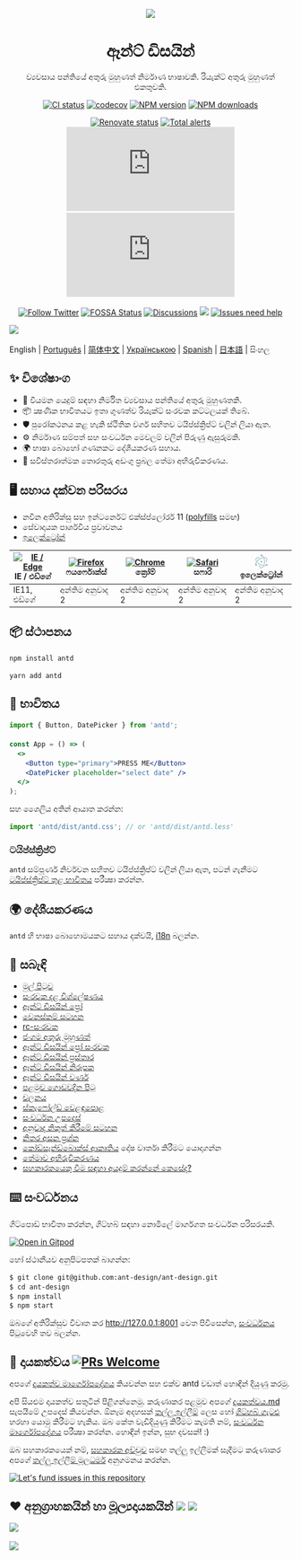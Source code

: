 <p align="center">
  <a href="https://ant.design">
    <img width="200" src="https://gw.alipayobjects.com/zos/rmsportal/KDpgvguMpGfqaHPjicRK.svg">
  </a>
</p>

<h1 align="center">ඈන්ට් ඩිසයින්</h1>

<div align="center">

ව්‍යවසාය පන්තියේ අතුරු මුහුණත් නිර්මාණ භාෂාවකි. රියැක්ට් අතුරු මුහුණත් එකතුවකි.

[![CI status][github-action-image]][github-action-url] [![codecov][codecov-image]][codecov-url] [![NPM version][npm-image]][npm-url] [![NPM downloads][download-image]][download-url]

[![Renovate status][renovate-image]][renovate-dashboard-url] [![Total alerts][lgtm-image]][lgtm-url] [![][bundlesize-js-image]][unpkg-js-url] [![][bundlesize-css-image]][unpkg-css-url]

[![Follow Twitter][twitter-image]][twitter-url] [![FOSSA Status][fossa-image]][fossa-url] [![Discussions][discussions-image]][discussions-url] [![][issues-helper-image]][issues-helper-url] [![Issues need help][help-wanted-image]][help-wanted-url]

[npm-image]: http://img.shields.io/npm/v/antd.svg?style=flat-square
[npm-url]: http://npmjs.org/package/antd
[github-action-image]: https://github.com/ant-design/ant-design/workflows/%E2%9C%85%20test/badge.svg
[github-action-url]: https://github.com/ant-design/ant-design/actions?query=workflow%3A%22%E2%9C%85+test%22
[codecov-image]: https://img.shields.io/codecov/c/github/ant-design/ant-design/master.svg?style=flat-square
[codecov-url]: https://codecov.io/gh/ant-design/ant-design/branch/master
[download-image]: https://img.shields.io/npm/dm/antd.svg?style=flat-square
[download-url]: https://npmjs.org/package/antd
[lgtm-image]: https://flat.badgen.net/lgtm/alerts/g/ant-design/ant-design
[lgtm-url]: https://lgtm.com/projects/g/ant-design/ant-design/alerts/
[fossa-image]: https://app.fossa.io/api/projects/git%2Bgithub.com%2Fant-design%2Fant-design.svg?type=shield
[fossa-url]: https://app.fossa.io/projects/git%2Bgithub.com%2Fant-design%2Fant-design?ref=badge_shield
[help-wanted-image]: https://flat.badgen.net/github/label-issues/ant-design/ant-design/help%20wanted/open
[help-wanted-url]: https://github.com/ant-design/ant-design/issues?q=is%3Aopen+is%3Aissue+label%3A%22help+wanted%22
[twitter-image]: https://img.shields.io/twitter/follow/AntDesignUI.svg?label=Ant%20Design&style=social
[twitter-url]: https://twitter.com/AntDesignUI
[discussions-image]: https://img.shields.io/badge/discussions-on%20github-blue?style=flat-square
[discussions-url]: https://github.com/ant-design/ant-design/discussions
[bundlesize-js-image]: https://img.badgesize.io/https:/unpkg.com/antd/dist/antd.min.js?label=antd.min.js&compression=gzip&style=flat-square
[bundlesize-css-image]: https://img.badgesize.io/https:/unpkg.com/antd/dist/antd.min.css?label=antd.min.css&compression=gzip&style=flat-square
[unpkg-js-url]: https://unpkg.com/browse/antd/dist/antd.min.js
[unpkg-css-url]: https://unpkg.com/browse/antd/dist/antd.min.css
[issues-helper-image]: https://img.shields.io/badge/using-issues--helper-orange?style=flat-square
[issues-helper-url]: https://github.com/actions-cool/issues-helper
[renovate-image]: https://img.shields.io/badge/renovate-enabled-brightgreen.svg?style=flat-square
[renovate-dashboard-url]: https://github.com/ant-design/ant-design/issues/32498

</div>

[![](https://gw.alipayobjects.com/mdn/rms_08e378/afts/img/A*Yl83RJhUE7kAAAAAAAAAAABkARQnAQ)](https://ant.design)

English | [Português](./README-pt_BR.md) | [简体中文](./README-zh_CN.md) | [Українською](./README-uk_UA.md) | [Spanish](./README-sp_MX.md) | [日本語](./README-ja_JP.md) | සිංහල

## ✨ විශේෂාංග

- 🌈 වියමන යෙදුම් සඳහා නිර්මිත ව්‍යවසාය පන්තියේ අතුරු මුහුණතකි.
- 📦 ක්‍ෂණික භාවිතයට ඉතා ගුණත්ව රියැක්ට් සංරචක කට්ටලයක් තිබේ.
- 🛡 පුරෝකථනය කළ හැකි ස්ථිතික වර්ග සහිතව ටයිප්ස්ක්‍රිප්ට් වලින් ලියා ඇත.
- ⚙️ නිර්මාණ සම්පත් සහ සංවර්ධන මෙවලම් වලින් පිරුණු ඇසුරුමකි.
- 🌍 භාෂා බොහෝ ගණනකට දේශීයකරණ සහාය.
- 🎨 සවිස්තරාත්මක තොරතුරු අඩංගු ප්‍රබල තේමා අභිරුචිකරණය.

## 🖥 සහාය දක්වන පරිසරය

- නවීන අතිරික්සු සහ ඉන්ටර්නෙට් එක්ස්ප්ලෝරර් 11 ([polyfills](https://stackoverflow.com/questions/57020976/polyfills-in-2019-for-ie11) සමඟ)
- සේවාදායක පාර්ශවීය ප්‍රවාචනය
- [ඉලෙක්ට්‍රෝන්](https://www.electronjs.org/)

| [<img src="https://raw.githubusercontent.com/alrra/browser-logos/master/src/edge/edge_48x48.png" alt="IE / Edge" width="24px" height="24px" />](http://godban.github.io/browsers-support-badges/)<br>IE / එඩ්ගේ | [<img src="https://raw.githubusercontent.com/alrra/browser-logos/master/src/firefox/firefox_48x48.png" alt="Firefox" width="24px" height="24px" />](http://godban.github.io/browsers-support-badges/)<br>ෆයර්ෆොක්ස් | [<img src="https://raw.githubusercontent.com/alrra/browser-logos/master/src/chrome/chrome_48x48.png" alt="Chrome" width="24px" height="24px" />](http://godban.github.io/browsers-support-badges/)<br>ක්‍රෝම් | [<img src="https://raw.githubusercontent.com/alrra/browser-logos/master/src/safari/safari_48x48.png" alt="Safari" width="24px" height="24px" />](http://godban.github.io/browsers-support-badges/)<br>සෆාරි | [<img src="https://raw.githubusercontent.com/alrra/browser-logos/master/src/electron/electron_48x48.png" alt="Electron" width="24px" height="24px" />](http://godban.github.io/browsers-support-badges/)<br>ඉලෙක්ට්‍රෝන් |
| --- | --- | --- | --- | --- |
| IE11, එඩ්ගේ | අන්තිම අනුවාද 2 | අන්තිම අනුවාද 2 | අන්තිම අනුවාද 2 | අන්තිම අනුවාද 2 |

## 📦 ස්ථාපනය

```bash
npm install antd
```

```bash
yarn add antd
```

## 🔨 භාවිතය

```jsx
import { Button, DatePicker } from 'antd';

const App = () => (
  <>
    <Button type="primary">PRESS ME</Button>
    <DatePicker placeholder="select date" />
  </>
);
```

සහ ශෛලිය අතින් ආයාත කරන්න:

```jsx
import 'antd/dist/antd.css'; // or 'antd/dist/antd.less'
```

### ටයිප්ස්ක්‍රිප්ට්

`antd` සම්පූර්ණ නිර්වචන සහිතව ටයිප්ස්ක්‍රිප්ට් වලින් ලියා ඇත, පටන් ගැනීමට [ටයිප්ස්ක්‍රිප්ට් තුළ භාවිතය](https://ant.design/docs/react/use-in-typescript) පරීක්‍ෂා කරන්න.

## 🌍 දේශීයකරණය

`antd` හි භාෂා බොහොමයකට සහාය දක්වයි, [i18n](https://ant.design/docs/react/i18n) බලන්න.

## 🔗 සබැඳි

- [මුල් පිටුව](https://ant.design/)
- [සංරචක දළ විශ්ලේෂණය](https://ant.design/components/overview)
- [ඈන්ට් ඩිසයින් ප්‍රෝ](http://pro.ant.design/)
- [වෙනස්කම් සටහන](CHANGELOG.en-US.md)
- [rc-සංරචක](http://react-component.github.io/)
- [ජංගම අතුරු මුහුණත්](http://mobile.ant.design)
- [ඈන්ට් ඩිසයින් ප්‍රෝ සංරචක](https://procomponents.ant.design)
- [ඈන්ට් ඩිසයින් ප්‍රස්තාර](https://charts.ant.design)
- [ඈන්ට් ඩිසයින් නිරූපක](https://github.com/ant-design/ant-design-icons)
- [ඈන්ට් ඩිසයින් වර්ණ](https://github.com/ant-design/ant-design-colors)
- [පළමුව ගොඩවදින පිටු](https://landing.ant.design)
- [චලනය](https://motion.ant.design)
- [ස්කැෆෝල්ඩ් වෙළඳපොළ](http://scaffold.ant.design)
- [සංවර්ධන උපදෙස්](https://github.com/ant-design/ant-design/wiki/Development)
- [අනුවාද නිකුත් කිරීමේ සටහන](https://github.com/ant-design/ant-design/wiki/%E8%BD%AE%E5%80%BC%E8%A7%84%E5%88%99%E5%92%8C%E7%89%88%E6%9C%AC%E5%8F%91%E5%B8%83%E6%B5%81%E7%A8%8B)
- [නිතර අසන ප්‍රශ්න](https://ant.design/docs/react/faq)
- [කෝඩ්සෑන්ඩ්බොක්ස් ආකෘතිය](https://u.ant.design/codesandbox-repro) දෝෂ වාර්තා කිරීමට යොදාගන්න
- [තේමාව අභිරුචිකරණය](https://ant.design/docs/react/customize-theme)
- [සහකාරකයෙකු වීම සඳහා අයදුම් කරන්නේ කෙසේද?](https://github.com/ant-design/ant-design/wiki/Collaborators#how-to-apply-for-being-a-collaborator)

## ⌨️ සංවර්ධනය

ගිට්පොඩ් භාවිතා කරන්න, ගිට්හබ් සඳහා නොමිලේ මාර්ගගත සංවර්ධන පරිසරයකි.

[![Open in Gitpod](https://gitpod.io/button/open-in-gitpod.svg)](https://gitpod.io/#https://github.com/ant-design/ant-design)

හෝ ස්ථානීයව අනුපිටපතක් බාගන්න:

```bash
$ git clone git@github.com:ant-design/ant-design.git
$ cd ant-design
$ npm install
$ npm start
```

ඔබගේ අතිරික්සුව විවෘත කර http://127.0.0.1:8001 වෙත පිවිසෙන්න, [සංවර්ධනය](https://github.com/ant-design/ant-design/wiki/Development) පිටුවෙහි තව බලන්න.

## 🤝 දායකත්වය [![PRs Welcome](https://img.shields.io/badge/PRs-welcome-brightgreen.svg?style=flat-square)](http://makeapullrequest.com)

අපගේ [දායකත්ව මාර්ගෝපදේශය](https://ant.design/docs/react/contributing) කියවන්න සහ එක්ව antd වඩාත් හොඳින් දියුණු කරමු.

අපි සියළුම දායකත්ව සතුටින් පිළිගන්නෙමු. කරුණාකර පළමුව අපගේ [දායකත්වය.md](https://github.com/ant-design/ant-design/blob/master/.github/CONTRIBUTING.md) සැපයීමේ උපදෙස් කියවන්න. ඕනෑම අදහසක් [තල්ලු ඉල්ලීම්](https://github.com/ant-design/ant-design/pulls) ලෙස හෝ [ගිට්හබ් ගැටළු](https://github.com/ant-design/ant-design/issues) හරහා යොමු කිරීමට හැකිය. ඔබ කේත වැඩිදියුණු කිරීමට කැමති නම්, [සංවර්ධන මාර්ගෝපදේශය](https://github.com/ant-design/ant-design/wiki/Development) පරීක්‍ෂා කරන්න. හොඳින් ඉන්න, සුභ දවසක්! :)

ඔබ සහකාරකයෙක් නම්, [සහකාරක අච්චුව](https://github.com/ant-design/ant-design/compare?expand=1&template=collaborator.md) සමඟ තල්ලු ඉල්ලීමක් සෑදීමට කරුණාකර අපගේ [තල්ලු ඉල්ලීම් මූලධර්ම](https://github.com/ant-design/ant-design/wiki/PR-principle) අනුගමනය කරන්න.

[![Let's fund issues in this repository](https://issuehunt.io/static/embed/issuehunt-button-v1.svg)](https://issuehunt.io/repos/34526884)

## ❤️ අනුග්‍රාහකයින් හා මූල්‍යදායකයින් [![](https://opencollective.com/ant-design/tiers/sponsors/badge.svg?label=Sponsors&color=brightgreen)](https://opencollective.com/ant-design#support) [![](https://opencollective.com/ant-design/tiers/backers/badge.svg?label=Backers&color=brightgreen)](https://opencollective.com/ant-design#support)

[![](https://opencollective.com/ant-design/tiers/sponsors.svg?avatarHeight=36)](https://opencollective.com/ant-design#support)

[![](https://opencollective.com/ant-design/tiers/backers.svg?avatarHeight=36)](https://opencollective.com/ant-design#support)
